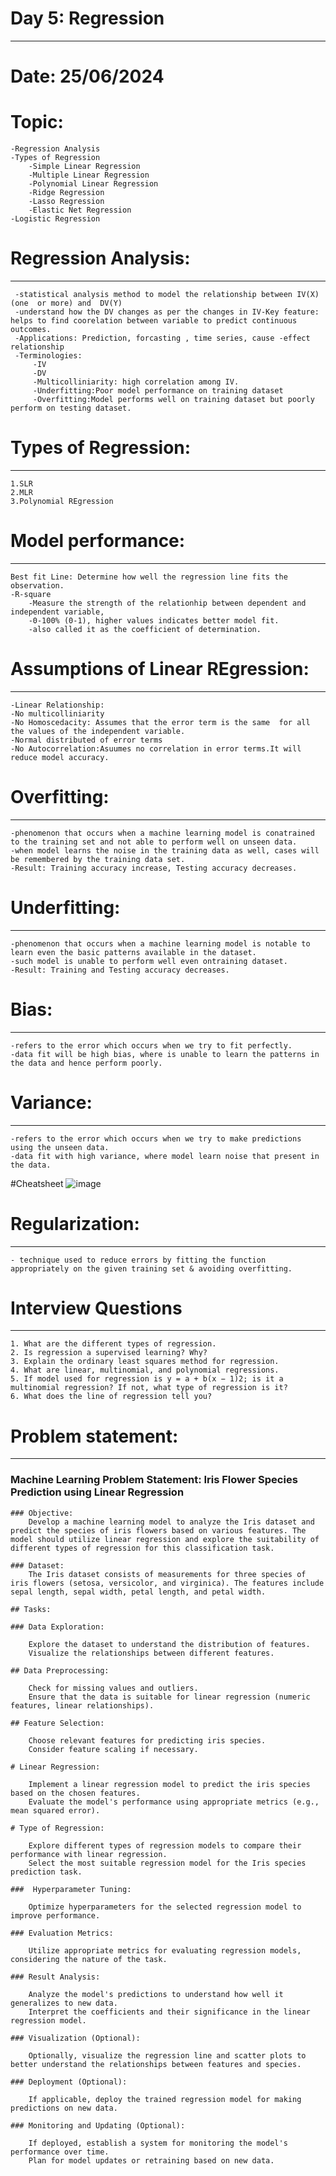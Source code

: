
# Day 5: Regression
-----------------------------------------------
# Date: 25/06/2024
# Topic:
	-Regression Analysis
	-Types of Regression
		-Simple Linear Regression
		-Multiple Linear Regression
		-Polynomial Linear Regression
		-Ridge Regression
		-Lasso Regression
		-Elastic Net Regression
	-Logistic Regression
	
# Regression Analysis:
 -------------------
     -statistical analysis method to model the relationship between IV(X) (one  or more) and  DV(Y)
     -understand how the DV changes as per the changes in IV-Key feature: helps to find coorelation between variable to predict continuous outcomes.
     -Applications: Prediction, forcasting , time series, cause -effect relationship
     -Terminologies:
    	 -IV
    	 -DV
    	 -Multicolliniarity: high correlation among IV.
    	 -Underfitting:Poor model performance on training dataset
    	 -Overfitting:Model performs well on training dataset but poorly perform on testing dataset.
	 
# Types of Regression:
---------------------
    1.SLR
    2.MLR
    3.Polynomial REgression

# Model performance:
------------------
    Best fit Line: Determine how well the regression line fits the observation.
    -R-square 
    	-Measure the strength of the relationhip between dependent and independent variable,
    	-0-100% (0-1), higher values indicates better model fit.
    	-also called it as the coefficient of determination.
	
	
# Assumptions of Linear REgression:
--------------------------------
    -Linear Relationship:
    -No multicolliniarity
    -No Homoscedacity: Assumes that the error term is the same  for all the values of the independent variable.
    -Normal distributed of error terms
    -No Autocorrelation:Asuumes no correlation in error terms.It will reduce model accuracy.
	
# Overfitting:
------------
	-phenomenon that occurs when a machine learning model is conatrained to the training set and not able to perform well on unseen data.
	-when model learns the noise in the training data as well, cases will be remembered by the training data set.
	-Result: Training accuracy increase, Testing accuracy decreases.
	

# Underfitting:
------------- 
	-phenomenon that occurs when a machine learning model is notable to learn even the basic patterns available in the dataset.
	-such model is unable to perform well even ontraining dataset.
	-Result: Training and Testing accuracy decreases.
	
	
# Bias:
----- 
	-refers to the error which occurs when we try to fit perfectly.
	-data fit will be high bias, where is unable to learn the patterns in the data and hence perform poorly.
	
# Variance:
---------
	-refers to the error which occurs when we try to make predictions using the unseen data.
	-data fit with high variance, where model learn noise that present in the data.

#Cheatsheet
![image](https://github.com/Kiranwaghmare123/PG-DBDA-MAR2024/assets/72081819/19ededea-22ed-446d-93d2-eae8aa7e1f2a)

# Regularization:
---------------
	- technique used to reduce errors by fitting the function appropriately on the given training set & avoiding overfitting.

# Interview Questions
---------------------
    1. What are the different types of regression.
    2. Is regression a supervised learning? Why?
    3. Explain the ordinary least squares method for regression.
    4. What are linear, multinomial, and polynomial regressions.
    5. If model used for regression is y = a + b(x − 1)2; is it a multinomial regression? If not, what type of regression is it?
    6. What does the line of regression tell you?

# Problem statement:
----------------------
### Machine Learning Problem Statement: Iris Flower Species Prediction using Linear Regression

    ### Objective:
        Develop a machine learning model to analyze the Iris dataset and predict the species of iris flowers based on various features. The model should utilize linear regression and explore the suitability of different types of regression for this classification task.

    ### Dataset:
        The Iris dataset consists of measurements for three species of iris flowers (setosa, versicolor, and virginica). The features include sepal length, sepal width, petal length, and petal width.
    
    ## Tasks:
    
    ### Data Exploration:
    
        Explore the dataset to understand the distribution of features.
        Visualize the relationships between different features.
  
    ## Data Preprocessing:
    
        Check for missing values and outliers.
        Ensure that the data is suitable for linear regression (numeric features, linear relationships).
    
    ## Feature Selection:
    
        Choose relevant features for predicting iris species.
        Consider feature scaling if necessary.

    # Linear Regression:
    
        Implement a linear regression model to predict the iris species based on the chosen features.
        Evaluate the model's performance using appropriate metrics (e.g., mean squared error).
        
    # Type of Regression:
    
        Explore different types of regression models to compare their performance with linear regression.
        Select the most suitable regression model for the Iris species prediction task.
        
    ###  Hyperparameter Tuning:
    
        Optimize hyperparameters for the selected regression model to improve performance.
    
    ### Evaluation Metrics:
    
        Utilize appropriate metrics for evaluating regression models, considering the nature of the task.
        
    ### Result Analysis:
    
        Analyze the model's predictions to understand how well it generalizes to new data.
        Interpret the coefficients and their significance in the linear regression model.
    
    ### Visualization (Optional):
    
        Optionally, visualize the regression line and scatter plots to better understand the relationships between features and species.
    
    ### Deployment (Optional):
    
        If applicable, deploy the trained regression model for making predictions on new data.

    ### Monitoring and Updating (Optional):
    
        If deployed, establish a system for monitoring the model's performance over time.
        Plan for model updates or retraining based on new data.
